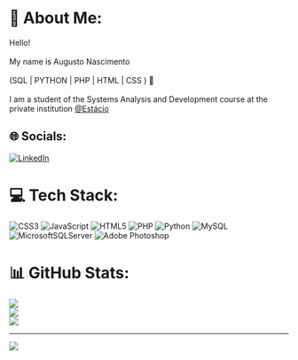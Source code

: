 # 💫 About Me:
Hello!<br><br>My name is Augusto Nascimento<br><br>(SQL | PYTHON | PHP | HTML | CSS ) 🚀<br><br>I am a student of the Systems Analysis and Development course at the private institution <a href="https://estacio.br">@Estácio</a>



## 🌐 Socials:
[![LinkedIn](https://img.shields.io/badge/LinkedIn-%230077B5.svg?logo=linkedin&logoColor=white)](https://linkedin.com/in/augusto-nascimento-de-almeida-9a23ba252) 

# 💻 Tech Stack:
![CSS3](https://img.shields.io/badge/css3-%231572B6.svg?style=for-the-badge&logo=css3&logoColor=white) ![JavaScript](https://img.shields.io/badge/javascript-%23323330.svg?style=for-the-badge&logo=javascript&logoColor=%23F7DF1E) ![HTML5](https://img.shields.io/badge/html5-%23E34F26.svg?style=for-the-badge&logo=html5&logoColor=white) ![PHP](https://img.shields.io/badge/php-%23777BB4.svg?style=for-the-badge&logo=php&logoColor=white) ![Python](https://img.shields.io/badge/python-3670A0?style=for-the-badge&logo=python&logoColor=ffdd54) ![MySQL](https://img.shields.io/badge/mysql-%2300f.svg?style=for-the-badge&logo=mysql&logoColor=white) ![MicrosoftSQLServer](https://img.shields.io/badge/Microsoft%20SQL%20Sever-CC2927?style=for-the-badge&logo=microsoft%20sql%20server&logoColor=white) ![Adobe Photoshop](https://img.shields.io/badge/adobephotoshop-%2331A8FF.svg?style=for-the-badge&logo=adobephotoshop&logoColor=white)
# 📊 GitHub Stats:
![](https://github-readme-stats.vercel.app/api?username=AugustNasc&theme=dark&hide_border=true&include_all_commits=false&count_private=false)<br/>
![](https://github-readme-streak-stats.herokuapp.com/?user=AugustNasc&theme=dark&hide_border=true)<br/>
![](https://github-readme-stats.vercel.app/api/top-langs/?username=AugustNasc&theme=dark&hide_border=true&include_all_commits=false&count_private=false&layout=compact)

---
[![](https://visitcount.itsvg.in/api?id=AugustNasc&icon=0&color=0)](https://visitcount.itsvg.in)